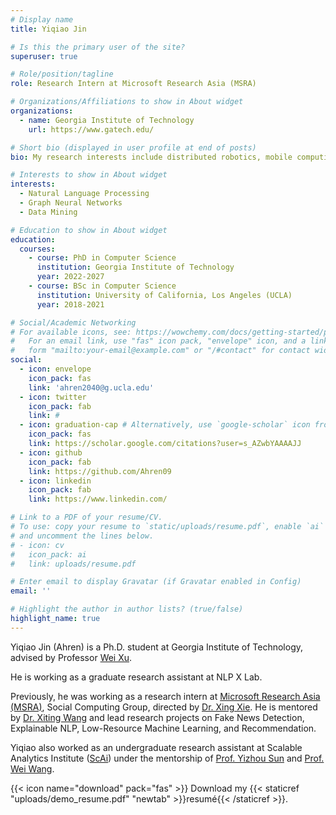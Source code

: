 ```yaml
---
# Display name
title: Yiqiao Jin

# Is this the primary user of the site?
superuser: true

# Role/position/tagline
role: Research Intern at Microsoft Research Asia (MSRA)

# Organizations/Affiliations to show in About widget
organizations:
  - name: Georgia Institute of Technology
    url: https://www.gatech.edu/

# Short bio (displayed in user profile at end of posts)
bio: My research interests include distributed robotics, mobile computing and programmable matter.

# Interests to show in About widget
interests:
  - Natural Language Processing
  - Graph Neural Networks
  - Data Mining

# Education to show in About widget
education:
  courses:
    - course: PhD in Computer Science
      institution: Georgia Institute of Technology
      year: 2022-2027
    - course: BSc in Computer Science
      institution: University of California, Los Angeles (UCLA)
      year: 2018-2021

# Social/Academic Networking
# For available icons, see: https://wowchemy.com/docs/getting-started/page-builder/#icons
#   For an email link, use "fas" icon pack, "envelope" icon, and a link in the
#   form "mailto:your-email@example.com" or "/#contact" for contact widget.
social:
  - icon: envelope
    icon_pack: fas
    link: 'ahren2040@g.ucla.edu'
  - icon: twitter
    icon_pack: fab
    link: #
  - icon: graduation-cap # Alternatively, use `google-scholar` icon from `ai` icon pack
    icon_pack: fas
    link: https://scholar.google.com/citations?user=s_AZwbYAAAAJJ
  - icon: github
    icon_pack: fab
    link: https://github.com/Ahren09
  - icon: linkedin
    icon_pack: fab
    link: https://www.linkedin.com/

# Link to a PDF of your resume/CV.
# To use: copy your resume to `static/uploads/resume.pdf`, enable `ai` icons in `params.toml`,
# and uncomment the lines below.
# - icon: cv
#   icon_pack: ai
#   link: uploads/resume.pdf

# Enter email to display Gravatar (if Gravatar enabled in Config)
email: ''

# Highlight the author in author lists? (true/false)
highlight_name: true
---
```


Yiqiao Jin (Ahren) is a Ph.D. student at Georgia Institute of Technology, advised by Professor [Wei Xu](https://cocoxu.github.io/). 
<!-- His research interests include distributed robotics, mobile computing and programmable matter.  -->
He is working as a graduate research assistant at NLP X Lab.

Previously, he was working as a research intern at [Microsoft Research Asia (MSRA)]('https://www.microsoft.com/en-us/research/lab/microsoft-research-asia/groups/'), Social Computing Group, directed by [Dr. Xing Xie](https://scholar.google.com/citations?hl=zh-CN&user=5EQfAFIAAAAJ). He is mentored by [Dr. Xiting Wang](https://scholar.google.com/citations?hl=zh-CN&user=urC8meQAAAAJ) and lead research projects on Fake News Detection, Explainable NLP, Low-Resource Machine Learning, and Recommendation.


Yiqiao also worked as an undergraduate research assistant at Scalable Analytics Institute ([ScAi](https://scai.cs.ucla.edu/))
under the mentorship of 
[Prof. Yizhou Sun](http://web.cs.ucla.edu/~yzsun/) and 
[Prof. Wei Wang](http://web.cs.ucla.edu/~weiwang/).

{{< icon name="download" pack="fas" >}} Download my {{< staticref "uploads/demo_resume.pdf" "newtab" >}}resumé{{< /staticref >}}.

